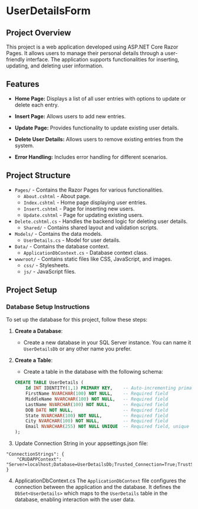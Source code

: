 # UserDetailsForm

## Project Overview

This project is a web application developed using ASP.NET Core Razor Pages. It allows users to manage their personal details through a user-friendly interface. The application supports functionalities for inserting, updating, and deleting user information.

## Features

- **Home Page:** Displays a list of all user entries with options to update or delete each entry.
- **Insert Page:** Allows users to add new entries.
- **Update Page:** Provides functionality to update existing user details.
- **Delete User Details:** Allows users to remove existing entries from the system.

- **Error Handling:** Includes error handling for different scenarios.

## Project Structure

- `Pages/` - Contains the Razor Pages for various functionalities.
  - `About.cshtml` - About page.
  - `Index.cshtml` - Home page displaying user entries.
  - `Insert.cshtml` - Page for inserting new users.
  - `Update.cshtml` - Page for updating existing users.
- `Delete.cshtml.cs` - Handles the backend logic for deleting user details.
  - `Shared/` - Contains shared layout and validation scripts.
- `Models/` - Contains the data models.
  - `UserDetails.cs` - Model for user details.
- `Data/` - Contains the database context.
  - `ApplicationDbContext.cs` - Database context class.
- `wwwroot/` - Contains static files like CSS, JavaScript, and images.
  - `css/` - Stylesheets.
  - `js/` - JavaScript files.

## Project Setup

### Database Setup Instructions

To set up the database for this project, follow these steps:

1. **Create a Database**:
   - Create a new database in your SQL Server instance. You can name it `UserDetailsDb` or any other name you prefer.

2. **Create a Table**:
   - Create a table in the database with the following schema:

   ```sql
   CREATE TABLE UserDetails (
       Id INT IDENTITY(1,1) PRIMARY KEY,    -- Auto-incrementing primary key
       FirstName NVARCHAR(100) NOT NULL,    -- Required field
       MiddleName NVARCHAR(100) NOT NULL,   -- Required field
       LastName NVARCHAR(100) NOT NULL,     -- Required field
       DOB DATE NOT NULL,                   -- Required field
       State NVARCHAR(100) NOT NULL,        -- Required field
       City NVARCHAR(100) NOT NULL,         -- Required field
       Email NVARCHAR(255) NOT NULL UNIQUE  -- Required field, unique constraint
   );

3. Update Connection String in your appsettings.json file:
```
"ConnectionStrings": {
    "CRUDAPPContext": "Server=localhost;Database=UserDetailsDb;Trusted_Connection=True;TrustServerCertificate=True;"
}
```
4. ApplicationDbContext.cs
The ```ApplicationDbContext``` file configures the connection between the application and the database. It defines the ```DbSet<UserDetails>``` which maps to the ```UserDetails``` table in the database, enabling interaction with the user data.
